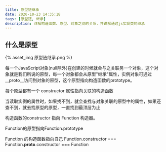 ```yaml
---
title: 原型链继承
date: 2020-10-23 14:35:18
tags: [原型链, 继承]
description: 详解构造函数、原型、对象之间的关系，并讲解通过js实现类的继承
---
```


## 什么是原型

{% asset_img 原型链继承.png %}

每一个JavaScript对象(null除外)在创建的时候就会与之关联另一个对象，这个对象就是我们所说的原型，每一个对象都会从原型"继承"属性，实例对象可通过__proto__访问到对象的原型，这个原型指向构造函数的prototype。

每个原型都有一个 constructor 属性指向关联的构造函数

当读取实例的属性时，如果找不到，就会查找与对象关联的原型中的属性，如果还查不到，就去找原型的原型，一直找到最顶层为止

构造函数的constructor 指向 Function 构造器。

Function的原型指向Function.prototype

Function 的构造函数指向自己 Function.constructor === Function.__proto__.constructor === Function



